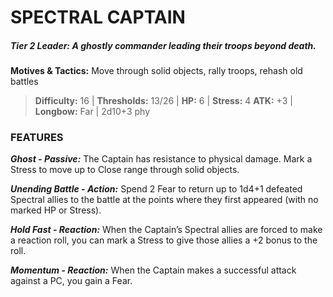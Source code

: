 # SPECTRAL CAPTAIN

##### **Tier 2 Leader:** *A ghostly commander leading their troops beyond death.*

**Motives & Tactics:** Move through solid objects, rally troops, rehash old battles

> **Difficulty:** 16 | **Thresholds:** 13/26 | **HP:** 6 | **Stress:** 4
> **ATK:** +3 | **Longbow:** Far | 2d10+3 phy

### FEATURES

***Ghost - Passive:*** The Captain has resistance to physical damage. Mark a Stress to move up to Close range through solid objects.

***Unending Battle - Action:*** Spend 2 Fear to return up to 1d4+1 defeated Spectral allies to the battle at the points where they first appeared (with no marked HP or Stress).

***Hold Fast - Reaction:*** When the Captain’s Spectral allies are forced to make a reaction roll, you can mark a Stress to give those allies a +2 bonus to the roll.

***Momentum - Reaction:*** When the Captain makes a successful attack against a PC, you gain a Fear.
